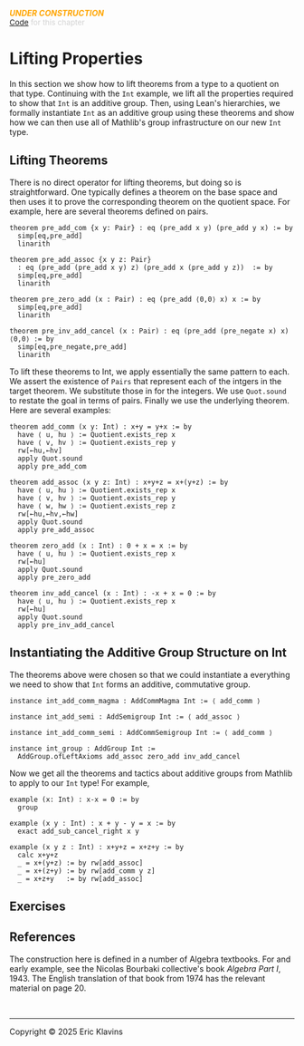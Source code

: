 
<div style='display:none'>
--  Copyright (C) 2025  Eric Klavins
--
--  This program is free software: you can redistribute it and/or modify
--  it under the terms of the GNU General Public License as published by
--  the Free Software Foundation, either version 3 of the License, or
--  (at your option) any later version.   
</div>

<span style='color: orange'>***UNDER CONSTRUCTION***</span><br>
<span style='color: lightgray; font-size: 10pt'><a href='https://github.com/klavins/LeanBook/blob/main/main/../LeanBook/Chapters/Integers/Properties.lean'>Code</a> for this chapter</span>
 # Lifting Properties

In this section we show how to lift theorems from a type to a quotient on that type. Continuing with the `Int` example, we lift all the properties required to show that `Int` is an additive group. Then, using Lean's hierarchies, we formally instantiate `Int` as an additive group using these theorems and show how we can then use all of Mathlib's group infrastructure on our new `Int` type.

## Lifting Theorems

There is no direct operator for lifting theorems, but doing so is straightforward. One typically defines a theorem on the base space and then uses it to prove the corresponding theorem on the quotient space. For example, here are several theorems defined on pairs. 
```lean
theorem pre_add_com {x y: Pair} : eq (pre_add x y) (pre_add y x) := by
  simp[eq,pre_add]
  linarith

theorem pre_add_assoc {x y z: Pair}
  : eq (pre_add (pre_add x y) z) (pre_add x (pre_add y z))  := by
  simp[eq,pre_add]
  linarith

theorem pre_zero_add (x : Pair) : eq (pre_add ⟨0,0⟩ x) x := by
  simp[eq,pre_add]
  linarith

theorem pre_inv_add_cancel (x : Pair) : eq (pre_add (pre_negate x) x) ⟨0,0⟩ := by
  simp[eq,pre_negate,pre_add]
  linarith
```
 To lift these theorems to Int, we apply essentially the same pattern to each. We assert the existence of `Pairs` that represent each of the intgers in the target theorem. We substitute those in for the integers. We use `Quot.sound` to restate the goal in terms of pairs. Finally we use the underlying theorem. Here are several examples: 
```lean
theorem add_comm (x y: Int) : x+y = y+x := by
  have ⟨ u, hu ⟩ := Quotient.exists_rep x
  have ⟨ v, hv ⟩ := Quotient.exists_rep y
  rw[←hu,←hv]
  apply Quot.sound
  apply pre_add_com

theorem add_assoc (x y z: Int) : x+y+z = x+(y+z) := by
  have ⟨ u, hu ⟩ := Quotient.exists_rep x
  have ⟨ v, hv ⟩ := Quotient.exists_rep y
  have ⟨ w, hw ⟩ := Quotient.exists_rep z
  rw[←hu,←hv,←hw]
  apply Quot.sound
  apply pre_add_assoc

theorem zero_add (x : Int) : 0 + x = x := by
  have ⟨ u, hu ⟩ := Quotient.exists_rep x
  rw[←hu]
  apply Quot.sound
  apply pre_zero_add

theorem inv_add_cancel (x : Int) : -x + x = 0 := by
  have ⟨ u, hu ⟩ := Quotient.exists_rep x
  rw[←hu]
  apply Quot.sound
  apply pre_inv_add_cancel
```
 ## Instantiating the Additive Group Structure on Int

The theorems above were chosen so that we could instantiate a everything we need to show that `Int` forms an additive, commutative group. 
```lean
instance int_add_comm_magma : AddCommMagma Int := ⟨ add_comm ⟩

instance int_add_semi : AddSemigroup Int := ⟨ add_assoc ⟩

instance int_add_comm_semi : AddCommSemigroup Int := ⟨ add_comm ⟩

instance int_group : AddGroup Int :=
  AddGroup.ofLeftAxioms add_assoc zero_add inv_add_cancel
```
 Now we get all the theorems and tactics about additive groups from Mathlib to apply to our `Int` type! For example, 
```lean
example (x: Int) : x-x = 0 := by
  group

example (x y : Int) : x + y - y = x := by
  exact add_sub_cancel_right x y

example (x y z : Int) : x+y+z = x+z+y := by
  calc x+y+z
  _ = x+(y+z) := by rw[add_assoc]
  _ = x+(z+y) := by rw[add_comm y z]
  _ = x+z+y   := by rw[add_assoc]
```
 ## Exercises 
 ## References

The construction here is defined in a number of Algebra textbooks. For and early example, see the Nicolas Bourbaki collective's book _Algebra Part I_, 1943. The English translation of that book from 1974 has the relevant material on page 20. 

<div style='height=50px'>&nbsp;</div><hr>
Copyright © 2025 Eric Klavins
